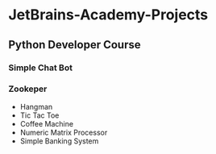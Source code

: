# JetBrains-Academy-Projects
## Python Developer Course

### Simple Chat Bot
### Zookeper
- Hangman
- Tic Tac Toe
- Coffee Machine
- Numeric Matrix Processor
- Simple Banking System
